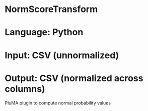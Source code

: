 # NormScoreTransform
# Language: Python
# Input: CSV (unnormalized)
# Output: CSV (normalized across columns)
PluMA plugin to compute normal probability values
